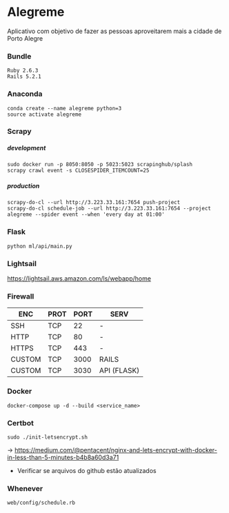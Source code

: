 
# Alegreme
Aplicativo com objetivo de fazer as pessoas aproveitarem mais a cidade de Porto Alegre


### Bundle
    Ruby 2.6.3
    Rails 5.2.1


### Anaconda
    conda create --name alegreme python=3
    source activate alegreme

### Scrapy


##### development
    sudo docker run -p 8050:8050 -p 5023:5023 scrapinghub/splash
    scrapy crawl event -s CLOSESPIDER_ITEMCOUNT=25

##### production
    scrapy-do-cl --url http://3.223.33.161:7654 push-project
    scrapy-do-cl schedule-job --url http://3.223.33.161:7654 --project alegreme --spider event --when 'every day at 01:00'


### Flask

    python ml/api/main.py

### Lightsail

https://lightsail.aws.amazon.com/ls/webapp/home

### Firewall

|ENC|PROT|PORT|SERV|
|--|--|--|--|
SSH| TCP| 22| -
HTTP | TCP | 80 | -
HTTPS | TCP | 443 | -
CUSTOM | TCP | 3000 | RAILS
CUSTOM | TCP | 3030 | API (FLASK)



### Docker

    docker-compose up -d --build <service_name>

### Certbot
    sudo ./init-letsencrypt.sh

-> https://medium.com/@pentacent/nginx-and-lets-encrypt-with-docker-in-less-than-5-minutes-b4b8a60d3a71

* Verificar se arquivos do github estão atualizados


### Whenever
    web/config/schedule.rb
